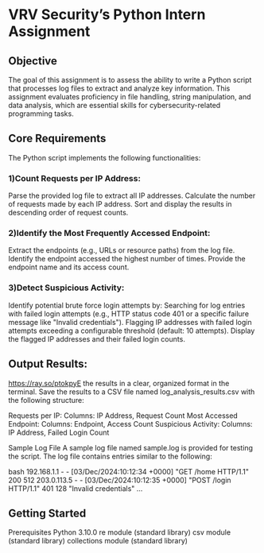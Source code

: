 # VRV Security’s Python Intern Assignment

## Objective
The goal of this assignment is to assess the ability to write a Python script that processes log files to extract and analyze key information. This assignment evaluates proficiency in file handling, string manipulation, and data analysis, which are essential skills for cybersecurity-related programming tasks.

## Core Requirements
The Python script implements the following functionalities:

### 1)Count Requests per IP Address:
Parse the provided log file to extract all IP addresses.
Calculate the number of requests made by each IP address.
Sort and display the results in descending order of request counts.

### 2)Identify the Most Frequently Accessed Endpoint:
Extract the endpoints (e.g., URLs or resource paths) from the log file.
Identify the endpoint accessed the highest number of times.
Provide the endpoint name and its access count.

### 3)Detect Suspicious Activity:
Identify potential brute force login attempts by:
Searching for log entries with failed login attempts (e.g., HTTP status code 401 or a specific failure message like "Invalid credentials").
Flagging IP addresses with failed login attempts exceeding a configurable threshold (default: 10 attempts).
Display the flagged IP addresses and their failed login counts.

## Output Results:
https://ray.so/ptokpyE
the results in a clear, organized format in the terminal.
Save the results to a CSV file named log_analysis_results.csv with the following structure:

Requests per IP: Columns: IP Address, Request Count
Most Accessed Endpoint: Columns: Endpoint, Access Count
Suspicious Activity: Columns: IP Address, Failed Login Count

Sample Log File
A sample log file named sample.log is provided for testing the script. The log file contains entries similar to the following:

bash
192.168.1.1 - - [03/Dec/2024:10:12:34 +0000] "GET /home HTTP/1.1" 200 512
203.0.113.5 - - [03/Dec/2024:10:12:35 +0000] "POST /login HTTP/1.1" 401 128 "Invalid credentials"
...


## Getting Started
Prerequisites
Python 3.10.0
re module (standard library)
csv module (standard library)
collections module (standard library)

